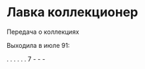 # Лавка коллекционер

Передача о коллекциях

Выходила в июле 91:

.   .   .   .   .   .
7   -   -   -
